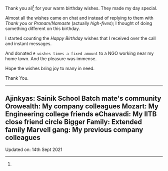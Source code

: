 Thank you all[^wellWishers] for your warm birthday wishes. They made my day
special.

Almost all the wishes came on chat and instead of replying to them with
*Thank you* or *Pranam/Namaste* (actually *high-fives*); I thought of doing
something different on this birthday.

I started counting the *Happy Birthday* wishes that I received over the call and
instant messages.

And donated `# wishes times a fixed amount` to a NGO working near my home town.
And the pleasure was immense.

Hope the wishes bring joy to many in need.

Thank You.

---

[^wellWishers]:
Ajinkyas: Sainik School Batch mate's community
Orowealth: My company colleagues
Mozart: My Engineering college friends
eChaavadi: My IITB close friend circle
Bigger Family: Extended family
Marvell gang: My previous company colleagues
---

Updated on: 14th Sept 2021
